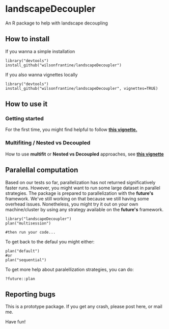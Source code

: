 # landscapeDecoupler

An R package to help with landscape decoupling

## How to install

If you wanna a simple installation

```{r}
library("devtools")
install_github("wilsonfrantine/landscapeDecoupler")
```

If you also wanna vignettes locally

```{r}
library("devtools")
install_github("wilsonfrantine/landscapeDecoupler", vignettes=TRUE)
```

## How to use it

### Getting started
For the first time, you might find helpful to follow <a href="https://wilsonfrantine.github.io/landscapeDecoupler/"> <b>this vignette. </b> </a>

### Multifiting / Nested vs Decoupled
How to use **multifit** or **Nested vs Decoupled** approaches, see <a href="https://wilsonfrantine.github.io/landscapeDecoupler/Nested_vs_Decoupled.html"> <b> this vignette </b> </a>

## Paralellal computation

Based on our tests so far, parallelization has not returned significatively faster runs. However, you might want to run some large dataset in parallel strategies. The package is prepared to parallelization with the **future's** framework. We've still working on that because we still having some overhead issues. Nonetheless, you might try it out on your own machine/cluster by using any strategy available on the **future's** framework. 

```{r}
library("landscapeDecoupler")
plan("multisession")

#then run your code...
```
To get back to the defaul you might either:

```{r}
plan("default")
#or
plan("sequential")
```

To get more help about paralellization strategies, you can do:

```{r}
?future::plan
```

## Reporting bugs

This is a prototype package. If you get any crash, please post here, or mail me.

Have fun!
